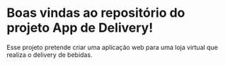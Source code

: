 # Boas vindas ao repositório do projeto App de Delivery!

Esse projeto pretende criar uma aplicação web para uma loja virtual que realiza o delivery de bebidas.
